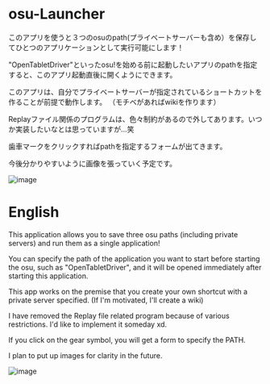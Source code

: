 # osu-Launcher


このアプリを使うと３つのosuのpath(プライベートサーバーも含め）を保存してひとつのアプリケーションとして実行可能にします！

"OpenTabletDriver"といったosu!を始める前に起動したいアプリのpathを指定すると、このアプリ起動直後に開くようにできます。

このアプリは、自分でプライベートサーバーが指定されているショートカットを作ることが前提で動作します。
（モチベがあればwikiを作ります）

Replayファイル関係のプログラムは、色々制約があるので外してあります。いつか実装したいなとは思っていますが...笑

歯車マークをクリックすればpathを指定するフォームが出てきます。

今後分かりやすいように画像を張っていく予定です。

![image](https://github.com/Garushisu/osu-Launcher/assets/81414243/6464875a-fe32-471b-9baa-4d37f76c69f2)


# English

This application allows you to save three osu paths (including private servers) and run them as a single application!

You can specify the path of the application you want to start before starting the osu, such as "OpenTabletDriver", and it will be opened immediately after starting this application.

This app works on the premise that you create your own shortcut with a private server specified.
(If I'm motivated, I'll create a wiki)

I have removed the Replay file related program because of various restrictions. I'd like to implement it someday xd.

If you click on the gear symbol, you will get a form to specify the PATH.

I plan to put up images for clarity in the future.

![image](https://github.com/Garushisu/osu-Launcher/assets/81414243/545689cc-75f9-422c-91ec-601b27b6a57f)

